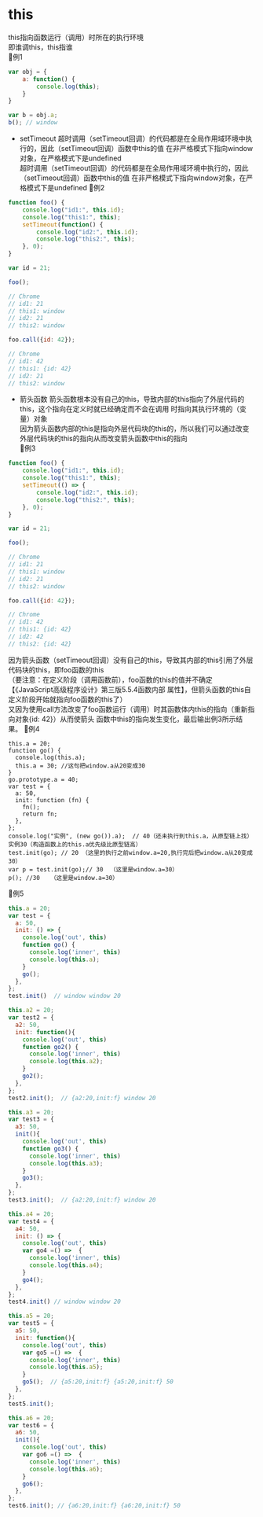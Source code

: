 # this
this指向函数运行（调用）时所在的执行环境<br>
即谁调this，this指谁<br>
🌰例1
```js
var obj = {
    a: function() {
        console.log(this);
    }
}

var b = obj.a;
b(); // window
```
* setTimeout
超时调用（setTimeout回调）的代码都是在全局作用域环境中执行的，因此（setTimeout回调）函数中this的值
在非严格模式下指向window对象，在严格模式下是undefined<br>
超时调用（setTimeout回调）的代码都是在全局作用域环境中执行的，因此（setTimeout回调）函数中this的值
在非严格模式下指向window对象，在严格模式下是undefined
🌰例2
```js
function foo() {
    console.log("id1:", this.id);
    console.log("this1:", this);
    setTimeout(function() {
        console.log("id2:", this.id);
        console.log("this2:", this);
    }, 0);
}

var id = 21;

foo();

// Chrome
// id1: 21
// this1: window
// id2: 21
// this2: window

foo.call({id: 42});

// Chrome
// id1: 42
// this1: {id: 42}
// id2: 21
// this2: window
```
* 箭头函数
箭头函数根本没有自己的this，导致内部的this指向了外层代码的this，这个指向在定义时就已经确定而不会在调用
时指向其执行环境的（变量）对象<br>
因为箭头函数内部的this是指向外层代码块的this的，所以我们可以通过改变外层代码块的this的指向从而改变箭头函数中this的指向<br>
🌰例3
```js
function foo() {
    console.log("id1:", this.id);
    console.log("this1:", this);
    setTimeout(() => {
        console.log("id2:", this.id);
        console.log("this2:", this);
    }, 0);
}

var id = 21;

foo();

// Chrome
// id1: 21
// this1: window
// id2: 21
// this2: window

foo.call({id: 42});

// Chrome
// id1: 42
// this1: {id: 42}
// id2: 42
// this2: {id: 42}
```
因为箭头函数（setTimeout回调）没有自己的this，导致其内部的this引用了外层代码块的this，即foo函数的this<br>
（要注意：在定义阶段（调用函数前），foo函数的this的值并不确定【《JavaScript高级程序设计》第三版5.5.4函数内部
属性】，但箭头函数的this自定义阶段开始就指向foo函数的this了）<br>
又因为使用call方法改变了foo函数运行（调用）时其函数体内this的指向（重新指向对象{id: 42}）从而使箭头
函数中this的指向发生变化，最后输出例3所示结果。
🌰例4
```
this.a = 20;
function go() {
  console.log(this.a);  
  this.a = 30; //这句把window.a从20变成30
}
go.prototype.a = 40;
var test = {
  a: 50,
  init: function (fn) {
    fn();
    return fn;
  },
};
console.log("实例", (new go()).a);  // 40（还未执行到this.a，从原型链上找）  实例30（构造函数上的this.a优先级比原型链高）
test.init(go); // 20 （这里的执行之前window.a=20,执行完后把window.a从20变成30）
var p = test.init(go);// 30  （这里是window.a=30）
p(); //30   （这里是window.a=30）
```
🌰例5
```js
this.a = 20;
var test = {
  a: 50,
  init: () => {
    console.log('out', this)
    function go() {
      console.log('inner', this)
      console.log(this.a);
    }
    go();
  },
};
test.init()  // window window 20

this.a2 = 20;
var test2 = {
  a2: 50,
  init: function(){
    console.log('out', this)
    function go2() {
      console.log('inner', this)
      console.log(this.a2);
    }
    go2();
  },
};
test2.init();  // {a2:20,init:f} window 20

this.a3 = 20;
var test3 = {
  a3: 50,
  init(){
    console.log('out', this)
    function go3() {
      console.log('inner', this)
      console.log(this.a3);
    }
    go3();
  },
};
test3.init();  // {a2:20,init:f} window 20

this.a4 = 20;
var test4 = {
  a4: 50,
  init: () => {
    console.log('out', this)
    var go4 =() =>  {
      console.log('inner', this)
      console.log(this.a4);
    }
    go4();
  },
};
test4.init() // window window 20

this.a5 = 20;
var test5 = {
  a5: 50,
  init: function(){
    console.log('out', this)
    var go5 =() =>  {
      console.log('inner', this)
      console.log(this.a5);
    }
    go5();  // {a5:20,init:f} {a5:20,init:f} 50
  },
};
test5.init();

this.a6 = 20;
var test6 = {
  a6: 50,
  init(){
    console.log('out', this)
    var go6 =() =>  {
      console.log('inner', this)
      console.log(this.a6);
    }
    go6();
  },
};
test6.init(); // {a6:20,init:f} {a6:20,init:f} 50
```